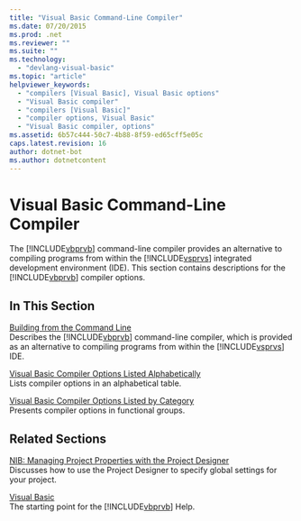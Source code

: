 ```yaml
---
title: "Visual Basic Command-Line Compiler"
ms.date: 07/20/2015
ms.prod: .net
ms.reviewer: ""
ms.suite: ""
ms.technology: 
  - "devlang-visual-basic"
ms.topic: "article"
helpviewer_keywords: 
  - "compilers [Visual Basic], Visual Basic options"
  - "Visual Basic compiler"
  - "compilers [Visual Basic]"
  - "compiler options, Visual Basic"
  - "Visual Basic compiler, options"
ms.assetid: 6b57c444-50c7-4b88-8f59-ed65cff5e05c
caps.latest.revision: 16
author: dotnet-bot
ms.author: dotnetcontent
---
```

# Visual Basic Command-Line Compiler
The [!INCLUDE[vbprvb](~/includes/vbprvb-md.md)] command-line compiler provides an alternative to compiling programs from within the [!INCLUDE[vsprvs](~/includes/vsprvs-md.md)] integrated development environment (IDE). This section contains descriptions for the [!INCLUDE[vbprvb](~/includes/vbprvb-md.md)] compiler options.  
  
## In This Section  
 [Building from the Command Line](../../../visual-basic/reference/command-line-compiler/building-from-the-command-line.md)  
 Describes the [!INCLUDE[vbprvb](~/includes/vbprvb-md.md)] command-line compiler, which is provided as an alternative to compiling programs from within the [!INCLUDE[vsprvs](~/includes/vsprvs-md.md)] IDE.  
  
 [Visual Basic Compiler Options Listed Alphabetically](../../../visual-basic/reference/command-line-compiler/compiler-options-listed-alphabetically.md)  
 Lists compiler options in an alphabetical table.  
  
 [Visual Basic Compiler Options Listed by Category](../../../visual-basic/reference/command-line-compiler/compiler-options-listed-by-category.md)  
 Presents compiler options in functional groups.  
  
## Related Sections  
 [NIB: Managing Project Properties with the Project Designer](http://msdn.microsoft.com/en-us/983f3c18-832f-4666-afec-74b716ff3e0e)  
 Discusses how to use the Project Designer to specify global settings for your project.  
  
 [Visual Basic](../../../visual-basic/index.md)  
 The starting point for the [!INCLUDE[vbprvb](~/includes/vbprvb-md.md)] Help.
